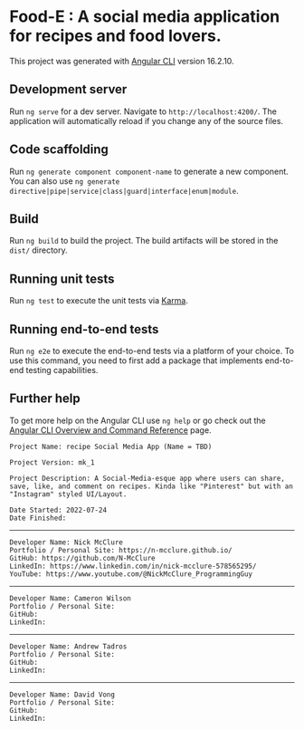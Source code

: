 # Food-E : A social media application for recipes and food lovers.

This project was generated with [Angular CLI](https://github.com/angular/angular-cli) version 16.2.10.

## Development server

Run `ng serve` for a dev server. Navigate to `http://localhost:4200/`. The application will automatically reload if you change any of the source files.

## Code scaffolding

Run `ng generate component component-name` to generate a new component. You can also use `ng generate directive|pipe|service|class|guard|interface|enum|module`.

## Build

Run `ng build` to build the project. The build artifacts will be stored in the `dist/` directory.

## Running unit tests

Run `ng test` to execute the unit tests via [Karma](https://karma-runner.github.io).

## Running end-to-end tests

Run `ng e2e` to execute the end-to-end tests via a platform of your choice. To use this command, you need to first add a package that implements end-to-end testing capabilities.

## Further help

To get more help on the Angular CLI use `ng help` or go check out the [Angular CLI Overview and Command Reference](https://angular.io/cli) page.

    Project Name: recipe Social Media App (Name = TBD)

    Project Version: mk_1

    Project Description: A Social-Media-esque app where users can share, save, like, and comment on recipes. Kinda like "Pinterest" but with an "Instagram" styled UI/Layout.
    
    Date Started: 2022-07-24
    Date Finished: 

---------------------------------------------------------------------------------------------------------------------------

    Developer Name: Nick McClure
    Portfolio / Personal Site: https://n-mcclure.github.io/
    GitHub: https://github.com/N-McClure
    LinkedIn: https://www.linkedin.com/in/nick-mcclure-578565295/
    YouTube: https://www.youtube.com/@NickMcClure_ProgrammingGuy
    
---------------------------------------------------------------------------------------------------------------------------

    Developer Name: Cameron Wilson
    Portfolio / Personal Site: 
    GitHub: 
    LinkedIn: 

  ---------------------------------------------------------------------------------------------------------------------------

    Developer Name: Andrew Tadros
    Portfolio / Personal Site: 
    GitHub: 
    LinkedIn: 

  ---------------------------------------------------------------------------------------------------------------------------

    Developer Name: David Vong
    Portfolio / Personal Site: 
    GitHub: 
    LinkedIn: 

